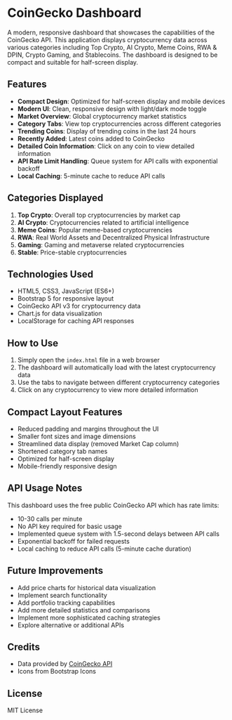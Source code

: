 # CoinGecko Dashboard

A modern, responsive dashboard that showcases the capabilities of the CoinGecko API. This application displays cryptocurrency data across various categories including Top Crypto, AI Crypto, Meme Coins, RWA & DPIN, Crypto Gaming, and Stablecoins. The dashboard is designed to be compact and suitable for half-screen display.

## Features

- **Compact Design**: Optimized for half-screen display and mobile devices
- **Modern UI**: Clean, responsive design with light/dark mode toggle
- **Market Overview**: Global cryptocurrency market statistics
- **Category Tabs**: View top cryptocurrencies across different categories
- **Trending Coins**: Display of trending coins in the last 24 hours
- **Recently Added**: Latest coins added to CoinGecko
- **Detailed Coin Information**: Click on any coin to view detailed information
- **API Rate Limit Handling**: Queue system for API calls with exponential backoff
- **Local Caching**: 5-minute cache to reduce API calls

## Categories Displayed

1. **Top Crypto**: Overall top cryptocurrencies by market cap
2. **AI Crypto**: Cryptocurrencies related to artificial intelligence
3. **Meme Coins**: Popular meme-based cryptocurrencies
4. **RWA**: Real World Assets and Decentralized Physical Infrastructure
5. **Gaming**: Gaming and metaverse related cryptocurrencies
6. **Stable**: Price-stable cryptocurrencies

## Technologies Used

- HTML5, CSS3, JavaScript (ES6+)
- Bootstrap 5 for responsive layout
- CoinGecko API v3 for cryptocurrency data
- Chart.js for data visualization
- LocalStorage for caching API responses

## How to Use

1. Simply open the `index.html` file in a web browser
2. The dashboard will automatically load with the latest cryptocurrency data
3. Use the tabs to navigate between different cryptocurrency categories
4. Click on any cryptocurrency to view more detailed information

## Compact Layout Features

- Reduced padding and margins throughout the UI
- Smaller font sizes and image dimensions
- Streamlined data display (removed Market Cap column)
- Shortened category tab names
- Optimized for half-screen display
- Mobile-friendly responsive design

## API Usage Notes

This dashboard uses the free public CoinGecko API which has rate limits:
- 10-30 calls per minute
- No API key required for basic usage
- Implemented queue system with 1.5-second delays between API calls
- Exponential backoff for failed requests
- Local caching to reduce API calls (5-minute cache duration)

## Future Improvements

- Add price charts for historical data visualization
- Implement search functionality
- Add portfolio tracking capabilities
- Add more detailed statistics and comparisons
- Implement more sophisticated caching strategies
- Explore alternative or additional APIs

## Credits

- Data provided by [CoinGecko API](https://www.coingecko.com/en/api)
- Icons from Bootstrap Icons

## License

MIT License
